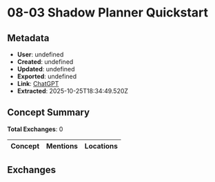 # **08-03 Shadow Planner Quickstart**

## Metadata

- **User**: undefined
- **Created**: undefined
- **Updated**: undefined
- **Exported**: undefined
- **Link**: [ChatGPT](undefined)
- **Extracted**: 2025-10-25T18:34:49.520Z

## Concept Summary

**Total Exchanges**: 0

| Concept | Mentions | Locations |
|---------|----------|----------|

## Exchanges

